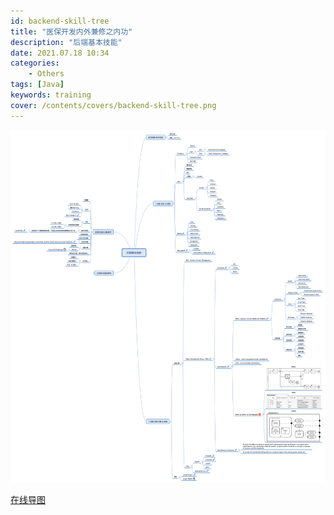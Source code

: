 ```yaml
---
id: backend-skill-tree
title: "医保开发内外兼修之内功"
description: "后端基本技能"
date: 2021.07.18 10:34
categories:
    - Others
tags: [Java]
keywords: training
cover: /contents/covers/backend-skill-tree.png
---
```


![png](/contents/covers/backend-skill-tree.png)

[在线导图](https://www.processon.com/view/link/60f2d1b31efad41bbea9015e)